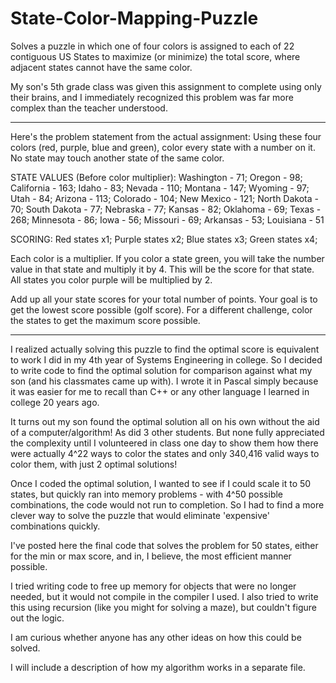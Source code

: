 # State-Color-Mapping-Puzzle
Solves a puzzle in which one of four colors is assigned to each of 22 contiguous US States to maximize (or minimize) the total score, where adjacent states cannot have the same color.

My son's 5th grade class was given this assignment to complete using only their brains, and I immediately recognized this problem was far more complex than the teacher understood. 

-------------------------------------------------------------------------------------------------------------------
Here's the problem statement from the actual assignment:
Using these four colors (red, purple, blue and green), color every state with a number on it. No state may touch another state of the same color. 

STATE VALUES (Before color multiplier):
Washington - 71;
Oregon - 98;
California - 163;
Idaho - 83;
Nevada - 110;
Montana - 147;
Wyoming - 97;
Utah - 84;
Arizona - 113;
Colorado - 104;
New Mexico - 121;
North Dakota - 70;
South Dakota - 77;
Nebraska - 77;
Kansas - 82;
Oklahoma - 69;
Texas - 268;
Minnesota - 86;
Iowa - 56;
Missouri - 69;
Arkansas - 53;
Louisiana - 51

SCORING:
Red states x1;
Purple states x2;
Blue states x3;
Green states x4;

Each color is a multiplier. If you color a state green, you will take the number value in that state and multiply it by 4. This will be the score for that state. All states you color purple will be multiplied by 2.

Add up all your state scores for your total number of points. Your goal is to get the lowest score possible (golf score). For a different challenge, color the states to get the maximum score possible.

-------------------------------------------------------------------------------------------------------------------

I realized actually solving this puzzle to find the optimal score is equivalent to work I did in my 4th year of Systems Engineering in college. So I decided to write code to find the optimal solution for comparison against what my son (and his classmates came up with). I wrote it in Pascal simply because it was easier for me to recall than C++ or any other language I learned in college 20 years ago.

It turns out my son found the optimal solution all on his own without the aid of a computer/algorithm! As did 3 other students. But none fully appreciated the complexity until I volunteered in class one day to show them how there were actually 4^22 ways to color the states and only 340,416 valid ways to color them, with just 2 optimal solutions!

Once I coded the optimal solution, I wanted to see if I could scale it to 50 states, but quickly ran into memory problems - with 4^50 possible combinations, the code would not run to completion. So I had to find a more clever way to solve the puzzle that would eliminate 'expensive' combinations quickly.

I've posted here the final code that solves the problem for 50 states, either for the min or max score, and in, I believe, the most efficient manner possible. 

I tried writing code to free up memory for objects that were no longer needed, but it would not compile in the compiler I used.
I also tried to write this using recursion (like you might for solving a maze), but couldn't figure out the logic.

I am curious whether anyone has any other ideas on how this could be solved.

I will include a description of how my algorithm works in a separate file.
